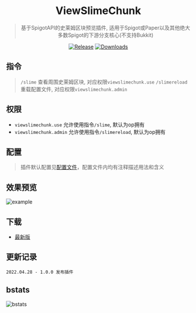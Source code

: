 <div align="center">

# ViewSlimeChunk

> 基于SpigotAPI的史莱姆区块预览插件, 适用于Spigot或Paper以及其他绝大多数Spigot的下游分支核心(不支持Bukkit)

[![Release](https://img.shields.io/github/v/release/4o4E/ViewSlimeChunk?label=Release)](https://github.com/4o4E/ViewSlimeChunk/releases/latest)
[![Downloads](https://img.shields.io/github/downloads/4o4E/ViewSlimeChunk/total?label=Download)](https://github.com/4o4E/ViewSlimeChunk/releases)

</div>

## 指令

> `/slime` 查看周围史莱姆区块, 对应权限`viewslimechunk.use`
> `/slimereload` 重载配置文件, 对应权限`viewslimechunk.admin`

## 权限

- `viewslimechunk.use` 允许使用指令`/slime`, 默认为op拥有
- `viewslimechunk.admin` 允许使用指令`/slimereload`, 默认为op拥有

## 配置

> 插件默认配置见[配置文件](src/main/resources/config.yml)，配置文件内均有注释描述用法和含义

## 效果预览

![example](https://user-images.githubusercontent.com/58851040/165770877-cb1ab16e-7ba7-41fc-901c-9c2606d8e55f.png)

## 下载

- [最新版](https://github.com/4o4E/ViewSlimeChunk/releases/latest)

## 更新记录

```
2022.04.28 - 1.0.0 发布插件
```

## bstats

![bstats](https://bstats.org/signatures/bukkit/ViewSlimeChunk.svg)
